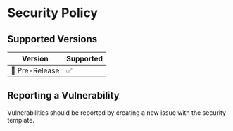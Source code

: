 # Security Policy

## Supported Versions

| Version | Supported          |
| ------- | ------------------ |
| 🐣 Pre-Release | :white_check_mark: |

## Reporting a Vulnerability

Vulnerabilities should be reported by creating a new issue with the security template.

